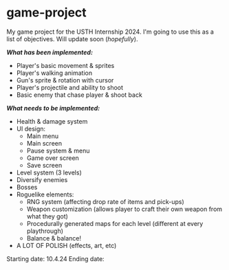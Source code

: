 # game-project
My game project for the USTH Internship 2024. I'm going to use this as a list of objectives. Will update soon (*hopefully*).

***What has been implemented:***
+ Player's basic movement & sprites
+ Player's walking animation
+ Gun's sprite & rotation with cursor
+ Player's projectile and ability to shoot
+ Basic enemy that chase player & shoot back

***What needs to be implemented:***
+ Health & damage system
+ UI design:
    + Main menu
    + Main screen
    + Pause system & menu
    + Game over screen 
    + Save screen
+ Level system (3 levels)
+ Diversify enemies
+ Bosses
+ Roguelike elements:
    + RNG system (affecting drop rate of items and pick-ups)
    + Weapon customization (allows player to craft their own weapon from what they got)
    + Procedurally generated maps for each level (different at every playthrough)
    + Balance & balance!
+ A LOT OF POLISH (effects, art, etc)

Starting date: 10.4.24
Ending date: 
